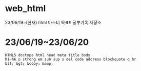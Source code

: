 # web_html
23/06/19~(현재) html 마스터 목표!! 공부기록 저장소

# 23/06/19~23/06/20 

```
HTML5 doctype html head meta title body
h1~h6 p strong em sub sup s del code address blockquote q hr
&lt; &gt; &copy; &amp;
```
